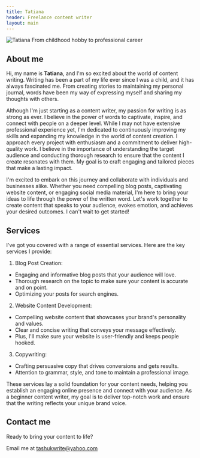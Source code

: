 ```yaml
---
title: Tatiana
header: Freelance content writer
layout: main
---
```

![Tatiana](assets/photo.jgp)
From childhood hobby to professional career

## About me
Hi, my name is __Tatiana__, and I'm so excited about the world of content writing. Writing has been a part of my life ever since I was a child, and it has always fascinated me. From creating stories to maintaining my personal journal, words have been my way of expressing myself and sharing my thoughts with others.

Although I'm just starting as a content writer, my passion for writing is as strong as ever. I believe in the power of words to captivate, inspire, and connect with people on a deeper level. While I may not have extensive professional experience yet, I'm dedicated to continuously improving my skills and expanding my knowledge in the world of content creation.
I approach every project with enthusiasm and a commitment to deliver high-quality work. I believe in the importance of understanding the target audience and conducting thorough research to ensure that the content I create resonates with them. My goal is to craft engaging and tailored pieces that make a lasting impact.

I'm excited to embark on this journey and collaborate with individuals and businesses alike. Whether you need compelling blog posts, captivating website content, or engaging social media material, I'm here to bring your ideas to life through the power of the written word.
Let's work together to create content that speaks to your audience, evokes emotion, and achieves your desired outcomes. I can't wait to get started!

## Services
I've got you covered with a range of essential services. Here are the key services I provide:

1. Blog Post Creation:

- Engaging and informative blog posts that your audience will love.
- Thorough research on the topic to make sure your content is accurate and on point.
- Optimizing your posts for search engines.

2. Website Content Development:

- Compelling website content that showcases your brand's personality and values.
- Clear and concise writing that conveys your message effectively.
- Plus, I'll make sure your website is user-friendly and keeps people hooked.


3. Copywriting:

- Crafting persuasive copy that drives conversions and gets results.
- Attention to grammar, style, and tone to maintain a professional image.

These services lay a solid foundation for your content needs, helping you establish an engaging online presence and connect with your audience. As a beginner content writer, my goal is to deliver top-notch work and ensure that the writing reflects your unique brand voice.

## Contact me
Ready to bring your content to life?

Email me at [tashukwrite@yahoo.com](mailto:tashukwrite@yahoo.com)
